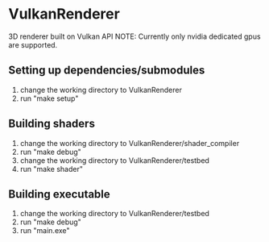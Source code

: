 # VulkanRenderer
3D renderer built on Vulkan API
NOTE: Currently only nvidia dedicated gpus are supported.

## Setting up dependencies/submodules
1. change the working directory to VulkanRenderer
2. run "make setup"

## Building shaders
1. change the working directory to VulkanRenderer/shader_compiler
2. run "make debug"
3. change the working directory to VulkanRenderer/testbed
4. run "make shader"

## Building executable
1. change the working directory to VulkanRenderer/testbed
2. run "make debug"
3. run "main.exe"
